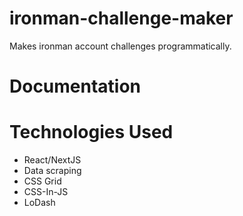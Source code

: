 # ironman-challenge-maker

Makes ironman account challenges programmatically.

# Documentation 

# Technologies Used

* React/NextJS
* Data scraping
* CSS Grid
* CSS-In-JS
* LoDash
